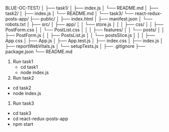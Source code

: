 BLUE-OC-TEST/
│
├── task1/
│   ├── index.js
│   └── README.md
│
├── task2/
│   ├── index.js
│   └── README.md
│
└── task3/
    └── react-redux-posts-app/
        ├── public/
        │   ├── index.html
        │   ├── manifest.json
        │   └── robots.txt
        │
        ├── src/
        │   ├── app/
        │   │   └── store.js
        │   │
        │   ├── css/
        │   │   ├── PostForm.css
        │   │   └── PostList.css
        │   │
        │   ├── features/
        │   │   └── posts/
        │   │       ├── PostForm.js
        │   │       ├── PostsList.js
        │   │       └── postsSlice.js
        │   │
        │   ├── App.css
        │   ├── App.js
        │   ├── App.test.js
        │   ├── index.css
        │   ├── index.js
        │   ├── reportWebVitals.js
        │   └── setupTests.js
        │
        ├── .gitignore
        ├── package.json
        └── README.md

1. Run task1
   - cd task1
   - node index.js 
2. Run task2
- cd task2 
- node index.js
1. Run task3
- cd task3
- cd react-redux-posts-app
- npm start 